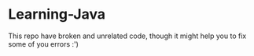 # Learning-Java
This repo have broken and unrelated code, though it might help you to fix some of you errors :')
